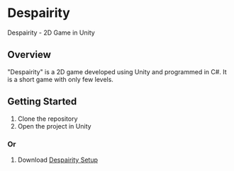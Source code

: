 # Despairity

Despairity - 2D Game in Unity

## Overview

"Despairity" is a 2D game developed using Unity and programmed in C#. It is a short game with only few levels.

## Getting Started

1. Clone the repository
2. Open the project in Unity

### Or 

1. Download [Despairity Setup](Builds/Windows/Installer/Despairity_Setup_(x86).exe)


